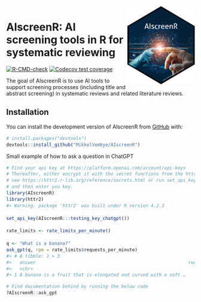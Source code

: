 
<!-- README.md is generated from README.Rmd. Please edit that file -->

<img src="man/figures/AIscreenR_hex.png" align="right" width="180"/>

# AIscreenR: AI screening tools in R for systematic reviewing

<!-- badges: start -->

[![R-CMD-check](https://github.com/MikkelVembye/AIscreenR/actions/workflows/R-CMD-check.yaml/badge.svg)](https://github.com/MikkelVembye/AIscreenR/actions/workflows/R-CMD-check.yaml)
[![Codecov test
coverage](https://codecov.io/gh/MikkelVembye/AIscreenR/branch/main/graph/badge.svg)](https://app.codecov.io/gh/MikkelVembye/AIscreenR?branch=main)
<!-- badges: end -->

The goal of AIscreenR is to use AI tools to support screening processes
(including title and abstract screening) in systematic reviews and
related literature reviews.

## Installation

You can install the development version of AIscreenR from
[GitHub](https://github.com/) with:

``` r
# install.packages("devtools")
devtools::install_github("MikkelVembye/AIscreenR")
```

Small example of how to ask a question in ChatGPT

``` r
# Find your api key at https://platform.openai.com/account/api-keys 
# Thereafter, either encrypt it with the secret functions from the httr2 package
# see https://httr2.r-lib.org/reference/secrets.html or run set_api_key() 
# and then enter you key.
library(AIscreenR)
library(httr2)
#> Warning: package 'httr2' was built under R version 4.2.3

set_api_key(AIscreenR:::testing_key_chatgpt())

rate_limits <- rate_limits_per_minute()

q <- "What is a banana?"
ask_gpt(q, rpm = rate_limits$requests_per_minute)
#> # A tibble: 1 × 3
#>   answer                                                         run_time tokens
#>   <chr>                                                             <dbl>  <int>
#> 1 A banana is a fruit that is elongated and curved with a soft …        4     52
```

``` r
# Find documentation behind by running the below code
?AIscreenR::ask_gpt
```
